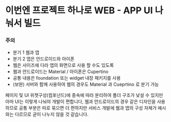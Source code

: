# 이번엔 프로젝트 하나로 WEB - APP UI 나눠서 빌드

### 주의
 - 분기 1 웹과 앱
 - 분기 2 앱은 안드로이드와 아이폰
 - 웹은 사이즈에 다라 앱의 화면으로 사용 할 수도 있도록
 - 웹과 안드로이드는 Material / 아이폰은 Cupertino
 - 공통 내용은 foundation 또는 widget 내장 패키지를 사용
 - (보완) 서버와 함께 사용하여 웹의 경우도 Material 과 Cueprtino 로 분기 가능

 페이지 및 UI 위젯구성(컴포넌드)에 종속에 따라 분리하여 폴더 구조가 낯설 수 있지만 아마 UI는 이렇게 나눠야 개발이 편합니다,
 웹과 안드로이드의 경우 같은 디자인을 사용하므로 공통 부분은 따로 묶으면 더 편하지만 서비스 개발에 웹과 앱의 구성 자체가 예시와는 다르므로 굳이 나누지 않을 것 같습니다.
